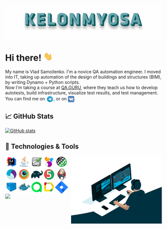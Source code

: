 <img align="center" title="Header" alt="KELONMYOSA" src="assets/Header.gif" />

# Hi there! <img src="assets/wave.gif" width="30px">

My name is Vlad Samoilenko. I'm a novice QA automation engineer. I moved into IT, taking up automation of the design of buildings and structures (BIM), by writing Dynamo + Python scripts.   
Now I'm taking a course at [QA.GURU](https://qa.guru), where they teach us how to develop autotests, build infrastructure, visualize test results, and test management.  
You can find me on [<img src="assets/Telegram.svg" height="24px" align="center">](https://t.me/KELONMYOSA), or on [<img src="https://github.com/KELONMYOSA/KELONMYOSA/blob/main/assets/vk.svg" height="20px" align="center">](https://vk.com/kelonmyosa).

## &#x1f4c8; GitHub Stats
[![GitHub stats](https://github-readme-stats.vercel.app/api?username=KELONMYOSA&show_icons=true&theme=vue)](https://github.com/anuraghazra/github-readme-stats)

## 🔧 Technologies & Tools
<img align="right" alt="GIF" src="assets/code.gif" width="58%" />

<p  align="left">
<img width="8%" align="left" title="IntelliJ IDEA" src="assets/Intelij_IDEA.svg">
<img width="8%" align="left" title="Java" src="assets/Java.svg">
<img width="8%" align="left" title="Selenium" src="assets/Selenium.svg">
<img width="8%" align="left" title="Selenide" src="assets/selenide-logo.svg ">
<img width="8%" align="left" title="Rest-Assured" src="assets/RESTAssured.svg">

<img width="8%" align="left" title="Appium" src="assets/Appium.svg">
<img width="8%" align="left" title="Browserstack" src="assets/Browserstack.svg">
<img width="8%" align="left" title="Gradle" src="assets/Gradle.svg">
<img width="8%" align="left" title="JUnit5" src="assets/junit5.svg">
<img width="8%" align="left" title="Jenkins" src="assets/Jenkins.svg">

<img width="8%" align="left" title="Selenoid" src="assets/selenoid.svg">
<img width="8%" align="left" title="Docker" src="assets/Docker.svg">
<img width="8%" align="left" title="Allure TestOps" src="assets/allureTestOPS.svg">
<img width="8%" align="left" title="Allure Report" src="assets/allureReport.svg">
<img width="8%" align="left" title="Jira" src="assets/Jira.svg">
</p>

<img align="left" src="https://komarev.com/ghpvc/?username=KELONMYOSA&color=003140">